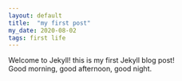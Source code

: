 ```yaml
---
layout: default
title:  "my first post"
my_date: 2020-08-02
tags: first life
---
```

Welcome to Jekyll! this is my first Jekyll blog post!  
Good morning, good afternoon, good night.  
